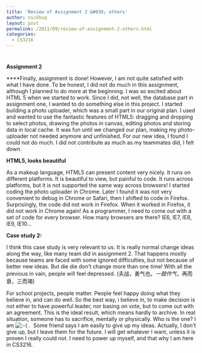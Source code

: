 ```yaml
---
title: 'Review of Assignment 2 &#038; others'
author: nickhuq
layout: post
permalink: /2011/09/review-of-assignment-2-others.html
categories:
  - CS3216
---
```

# 

**Assignment 2**

****Finally, assignment is done! However, I am not quite satisfied with what I have done. To be honest, I did not do much in this assignment, although I planned to do more at the beginning. I was so excited about HTML 5 when we started to work. Since I did, not well, the database part in assignment one, I wanted to do something else in this project. I started building a photo uploader, which was a small part in our original plan. I used and wanted to use the fantastic features of HTML5: dragging and dropping to select photos, drawing the photos in canvas, editing photos and storing data in local cache. It was fun until we changed our plan, making my photo-uploader not needed anymore and unfinished. For our new idea, I found I could not do much. I did not contribute as much as my teammates did, I felt down.

**HTML5, looks beautiful**

As a makeup language, HTML5 can present content very nicely. It runs on different platforms. It is beautiful to view, but painful to code. It runs across platforms, but it is not supported the same way across browsers! I started coding the photo uploader in Chrome. Later I found it was not very convenient to debug in Chrome or Safari, then I shifted to code in Firefox. Surprisingly, the code did not work in Firefox. When it worked in Firefox, it did not work in Chrome again! As a programmer, I need to come out with a set of code for every browser. How many browsers are there? IE6, IE7, IE8, IE9, IE10…

**Case study 2:**

I think this case study is very relevant to us. It is really normal change ideas along the way, like many team did in assignment 2. That happens mostly because teams are faced with some ignored difficulties, but not because of better new ideas. But die die don’t change more than one time! With all the previous in vain, people will feel depressed. (夫战，勇气也。*一鼓作气*，再而衰，三而竭)

For school projects, people matter. People feel happy doing what they believe in, and can do well. So the best way, i believe in, to make decision is not either to have powerful leader, nor basing on vote, but to come out with an agreement. This is the ideal result, which means hardly to archive. In real situation, someone has to sacrifice, mentally or physically. Who is the one? I am ![:-(][1] .  Some friend says I am easily to give up my ideas. Actually, I don’t give up, but I leave them for the future. I will get whatever I want, unless it is proven I really could not. I need to power up myself, and that why I am here in CS3216.

 [1]: http://www.huqiangty.com/wp-includes/images/smilies/icon_sad.gif